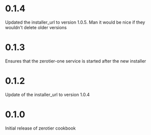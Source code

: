# 0.1.4

Updated the installer_url to version 1.0.5. Man it would be nice if they wouldn't delete older versions

# 0.1.3

Ensures that the zerotier-one service is started after the new installer

# 0.1.2

Update of the installer_url to version 1.0.4

# 0.1.0

Initial release of zerotier cookbook
